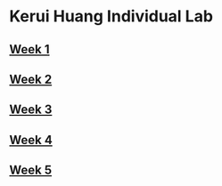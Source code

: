 # Kerui Huang Individual Lab
## [Week 1](Week1.md)  
## [Week 2](Week2.md) 
## [Week 3](Week3.md) 
## [Week 4](Week4.md)
## [Week 5](Week5.md)
